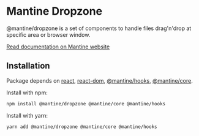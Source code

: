 # Mantine Dropzone

@mantine/dropzone is a set of components to handle files drag'n'drop at specific area or browser window.

[Read documentation on Mantine website](https://mantine.dev/others/dropzone/)

## Installation

Package depends on [react](https://www.npmjs.com/package/react), [react-dom](https://www.npmjs.com/package/react-dom), [@mantine/hooks](https://www.npmjs.com/package/@mantine/hooks), [@mantine/core](https://www.npmjs.com/package/@mantine/core).

Install with npm:

```sh
npm install @mantine/dropzone @mantine/core @mantine/hooks
```

Install with yarn:

```sh
yarn add @mantine/dropzone @mantine/core @mantine/hooks
```
